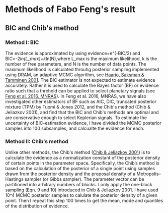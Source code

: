 # Methods of Fabo Feng's result
## BIC and Chib's method

### Method I: BIC
The evidence is approximated by using evidence=e^(-BIC/2) and BIC=-2*ln(L_max)+k*ln(N),where L_max is the maximum likelihood,
k is the number of free parameters, and N is the number of data points. The maximum likelihood is calculated throuhg posterior 
sampling implemented using DRAM, an adaptive MCMC algorithm, see [Haario, Saksman & Tamminen 2001](https://projecteuclid.org/euclid.bj/1080222083).
The BIC estimator is not expected to estimate evidence accurately. Rather it is used to calculate 
the Bayes factor (BF) or evidence ratio such that a threhold can be applied to select planetary signals (see [Feng et al. 2016, MNRAS](https://arxiv.org/abs/1606.05196)). 
In Feng et al. 2016, MNRAS, we have also investigated other estimators of BF such as AIC, DIC, truncated posterior mixture (TPM) by Tuomi & Jones 2012, and the Chib's method (Chib & Jeliazkov 2001), 
and find that the BIC and Chib's methods are optimal and are conservative enough to select Keplerian signals. To estimate the uncertainty of BIC-estimation evidence, I have 
divided the MCMC posterior samples into 100 subsamples, and calcualte the evidence for each. 

### Method II: Chib's method
Unlike other methods, the Chib's method ([Chib & Jeliazkov 2001](http://www2.stat.duke.edu/~scs/Courses/Stat376/Papers/NormConstants/ChibMHJASA2001.pdf)) is to calculate the evidence as a normalization constant of the posterior density of certain points in the 
parameter space. Specifically, the Chib’s method is based on the calculation of the posterior of a single point using samples drawn from the posterior 
density and the proposal density of a Metropolis–Hastings sampler (or Gibbs sampler). The parameter vector can be partitioned into arbitrary
numbers of blocks. I only apply the one-block sampling (Eqn. 9 and 10) introduced in Chib & Jeliazkov 2001. I have used 10^4 MCMC posterior samples
to calulate the posterior density of a given point. Then I repeat this step 100 times to get the mean, mode and quantiles of the distribution 
of evidence. 
